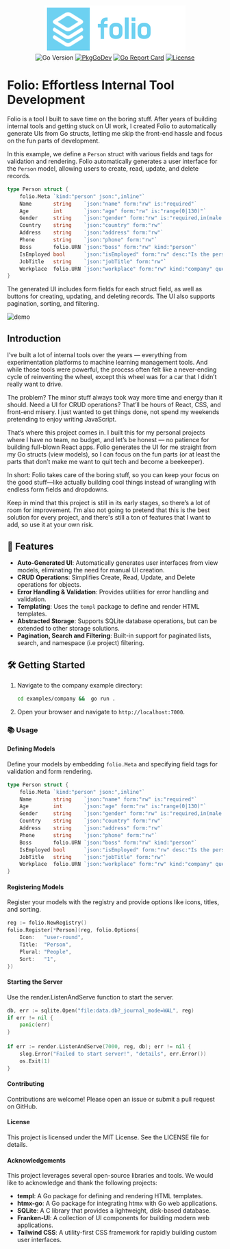<p align="center">
<img width="330" height="110" src=".github/logo.png" border="0" alt="kelindar/folio">
<br>
<img src="https://img.shields.io/github/go-mod/go-version/kelindar/folio" alt="Go Version">
<a href="https://pkg.go.dev/github.com/kelindar/folio"><img src="https://pkg.go.dev/badge/github.com/kelindar/folio" alt="PkgGoDev"></a>
<a href="https://goreportcard.com/report/github.com/kelindar/folio"><img src="https://goreportcard.com/badge/github.com/kelindar/folio" alt="Go Report Card"></a>
<a href="https://opensource.org/licenses/MIT"><img src="https://img.shields.io/badge/License-MIT-blue.svg" alt="License"></a>
</p>

# Folio: Effortless Internal Tool Development

Folio is a tool I built to save time on the boring stuff. After years of building internal tools and getting stuck on UI work, I created Folio to automatically generate UIs from Go structs, letting me skip the front-end hassle and focus on the fun parts of development.

In this example, we define a `Person` struct with various fields and tags for validation and rendering. Folio automatically generates a user interface for the `Person` model, allowing users to create, read, update, and delete records.

```go
type Person struct {
    folio.Meta `kind:"person" json:",inline"`
    Name       string    `json:"name" form:"rw" is:"required"`
    Age        int       `json:"age" form:"rw" is:"range(0|130)"`
    Gender     string    `json:"gender" form:"rw" is:"required,in(male|female|prefer_not_to)"`
    Country    string    `json:"country" form:"rw"`
    Address    string    `json:"address" form:"rw"`
    Phone      string    `json:"phone" form:"rw"`
    Boss       folio.URN `json:"boss" form:"rw" kind:"person"`
    IsEmployed bool      `json:"isEmployed" form:"rw" desc:"Is the person employed?"`
    JobTitle   string    `json:"jobTitle" form:"rw"`
    Workplace  folio.URN `json:"workplace" form:"rw" kind:"company" query:"namespace=*;match=Inc"`
}
```

The generated UI includes form fields for each struct field, as well as buttons for creating, updating, and deleting records. The UI also supports pagination, sorting, and filtering.

![demo](./.github/demo.gif)

## Introduction

I’ve built a lot of internal tools over the years — everything from experimentation platforms to machine learning management tools. And while those tools were powerful, the process often felt like a never-ending cycle of reinventing the wheel, except this wheel was for a car that I didn’t really want to drive.

The problem? The minor stuff always took way more time and energy than it should. Need a UI for CRUD operations? That’ll be hours of React, CSS, and front-end misery. I just wanted to get things done, not spend my weekends pretending to enjoy writing JavaScript.

That’s where this project comes in. I built this for my personal projects where I have no team, no budget, and let’s be honest — no patience for building full-blown React apps. Folio generates the UI for me straight from my Go structs (view models), so I can focus on the fun parts (or at least the parts that don’t make me want to quit tech and become a beekeeper).

In short: Folio takes care of the boring stuff, so you can keep your focus on the good stuff—like actually building cool things instead of wrangling with endless form fields and dropdowns.

Keep in mind that this project is still in its early stages, so there’s a lot of room for improvement. I'm also not going to pretend that this is the best solution for every project, and there's still a ton of features that I want to add, so use it at your own risk.

## 🚀 Features

- **Auto-Generated UI**: Automatically generates user interfaces from view models, eliminating the need for manual UI creation.
- **CRUD Operations**: Simplifies Create, Read, Update, and Delete operations for objects.
- **Error Handling & Validation**: Provides utilities for error handling and validation.
- **Templating**: Uses the `templ` package to define and render HTML templates.
- **Abstracted Storage**: Supports SQLite database operations, but can be extended to other storage solutions.
- **Pagination, Search and Filtering**: Built-in support for paginated lists, search, and namespace (i.e project) filtering.

## 🛠 Getting Started

1. Navigate to the company example directory:

   ```sh
   cd examples/company &&  go run .
   ```

2. Open your browser and navigate to `http://localhost:7000`.

### 📚 Usage

#### Defining Models

Define your models by embedding `folio.Meta` and specifying field tags for validation and form rendering.

```go
type Person struct {
    folio.Meta `kind:"person" json:",inline"`
    Name       string    `json:"name" form:"rw" is:"required"`
    Age        int       `json:"age" form:"rw" is:"range(0|130)"`
    Gender     string    `json:"gender" form:"rw" is:"required,in(male|female|prefer_not_to)"`
    Country    string    `json:"country" form:"rw"`
    Address    string    `json:"address" form:"rw"`
    Phone      string    `json:"phone" form:"rw"`
    Boss       folio.URN `json:"boss" form:"rw" kind:"person"`
    IsEmployed bool      `json:"isEmployed" form:"rw" desc:"Is the person employed?"`
    JobTitle   string    `json:"jobTitle" form:"rw"`
    Workplace  folio.URN `json:"workplace" form:"rw" kind:"company" query:"namespace=*;match=Inc"`
}
```

#### Registering Models

Register your models with the registry and provide options like icons, titles, and sorting.

```go
reg := folio.NewRegistry()
folio.Register[*Person](reg, folio.Options{
    Icon:   "user-round",
    Title:  "Person",
    Plural: "People",
    Sort:   "1",
})
```

#### Starting the Server

Use the render.ListenAndServe function to start the server.

```go
db, err := sqlite.Open("file:data.db?_journal_mode=WAL", reg)
if err != nil {
    panic(err)
}

if err := render.ListenAndServe(7000, reg, db); err != nil {
    slog.Error("Failed to start server!", "details", err.Error())
    os.Exit(1)
}
```

#### Contributing

Contributions are welcome! Please open an issue or submit a pull request on GitHub.

#### License

This project is licensed under the MIT License. See the LICENSE file for details.

#### Acknowledgements

This project leverages several open-source libraries and tools. We would like to acknowledge and thank the following projects:

- **templ**: A Go package for defining and rendering HTML templates.
- **htmx-go**: A Go package for integrating htmx with Go web applications.
- **SQLite**: A C library that provides a lightweight, disk-based database.
- **Franken-UI**: A collection of UI components for building modern web applications.
- **Tailwind CSS**: A utility-first CSS framework for rapidly building custom user interfaces.
